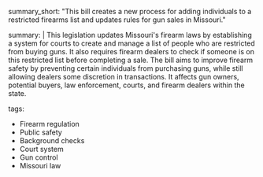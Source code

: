 summary_short: "This bill creates a new process for adding individuals to a restricted firearms list and updates rules for gun sales in Missouri."

summary: |
  This legislation updates Missouri's firearm laws by establishing a system for courts to create and manage a list of people who are restricted from buying guns. It also requires firearm dealers to check if someone is on this restricted list before completing a sale. The bill aims to improve firearm safety by preventing certain individuals from purchasing guns, while still allowing dealers some discretion in transactions. It affects gun owners, potential buyers, law enforcement, courts, and firearm dealers within the state.

tags:
  - Firearm regulation
  - Public safety
  - Background checks
  - Court system
  - Gun control
  - Missouri law
